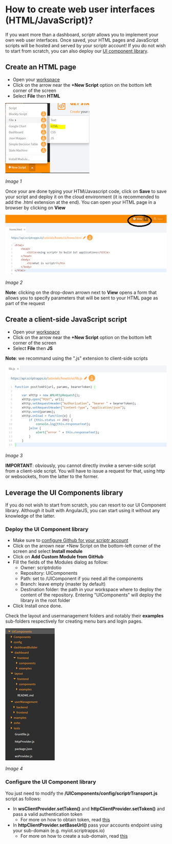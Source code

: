 # How to create web user interfaces (HTML/JavaScript)?

If you want more than a dashboard, scriptr allows you to implement your own web user interfaces. Once saved, your HTML pages and JavaScript scripts will be hosted and served by your scriptr account! If you do not wish to start from scratch, you can also deploy our [UI component library](https://github.com/scriptrdotio/UIComponents).

## Create an HTML page

- Open your [workspace](https://www.scriptr.io/workspace)
- Click on the arrow near the **+New Script** option on the bottom left corner of the screen
- Select **File** then **HTML**

![New HTML page](./images/new_html.png)

*Image 1*

Once your are done typing your HTM/Javascript code, click on **Save** to save your script and deploy it on the cloud environment (it is recommended to add the .html extension at the end). You can open your HTML page in a browser by clicking on **View**

![View HTML page](./images/view_html.png)

*Image 2*

**Note**: clicking on the drop-down arrown next to **View** opens a form that allows you to specify parameters that will be sent to your HTML page as part of the request

## Create a client-side JavaScript script

- Open your [workspace](https://www.scriptr.io/workspace)
- Click on the arrow near the **+New Script** option on the bottom left corner of the screen
- Select **File** then **JS**

**Note**: we recommand using the ".js" extension to client-side scripts

![New JS script](./images/new_js.png)

*Image 3*

**IMPORTANT**: obviously, you cannot directly invoke a server-side script from a client-side script. You will have to issue a request for that, using http or websockets, from the latter to the former.

## Leverage the UI Components library

If you do not wish to start from scratch, you can resort to our UI Component library. Although it built with AngularJS, you can start using it without any knowledge of the latter.

### Deploy the UI Component library

- Make sure to [configure Github for your scriptr account](https://github.com/scriptrdotio/howto/blob/master/teamwork/version_control.md)
- Click on the arrown near +New Script on the bottom-left corner of the screen and select **Install module**
- Click on **Add Custom Module from GitHub** 
- Fill the fields of the Modules dialog as follow:
  - Owner: scriptrdotio
  - Repository: UIComponents
  - Path: set to /UIComponent if you need all the components
  - Branch: leave empty (master by default)
  - Destination folder: the path in your workspace where to deploy the content of the repository. Entering "UIComponents" will deploy the library in the root folder
- Click Install once done.

Check the layout and usermanagement folders and notably their **examples** sub-folders respectively for creating menu bars and login pages.

![The UI Components library](./images/ui_components.png)

*Image 4*

### Configure the UI Component library

You just need to modify the **/UIComponents/config/scriptrTransport.js** script as follows:

- In **wsClientProvider.setToken()** and **httpClientProvider.setToken()** and pass a valid authentication token
  - For more on how to obtain token, read [this](https://github.com/scriptrdotio/howto/blob/master/api/obtain_auth_token.md)
- In **httpClientProvider.setBaseUrl()** pass your accounts endpoint using your sub-domain (e.g. myiot.scriptrapps.io)
  - For more on how to create a sub-domain, read [this](https://github.com/scriptrdotio/howto/blob/master/config/create_subdomain.md)
